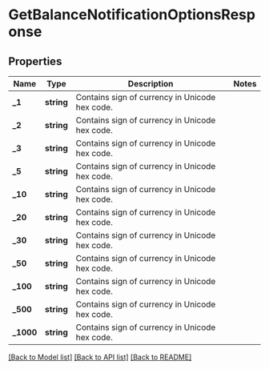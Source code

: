 # GetBalanceNotificationOptionsResponse

## Properties
Name | Type | Description | Notes
------------ | ------------- | ------------- | -------------
**_1** | **string** | Contains sign of currency in Unicode hex code. | 
**_2** | **string** | Contains sign of currency in Unicode hex code. | 
**_3** | **string** | Contains sign of currency in Unicode hex code. | 
**_5** | **string** | Contains sign of currency in Unicode hex code. | 
**_10** | **string** | Contains sign of currency in Unicode hex code. | 
**_20** | **string** | Contains sign of currency in Unicode hex code. | 
**_30** | **string** | Contains sign of currency in Unicode hex code. | 
**_50** | **string** | Contains sign of currency in Unicode hex code. | 
**_100** | **string** | Contains sign of currency in Unicode hex code. | 
**_500** | **string** | Contains sign of currency in Unicode hex code. | 
**_1000** | **string** | Contains sign of currency in Unicode hex code. | 

[[Back to Model list]](../README.md#documentation-for-models) [[Back to API list]](../README.md#documentation-for-api-endpoints) [[Back to README]](../README.md)


